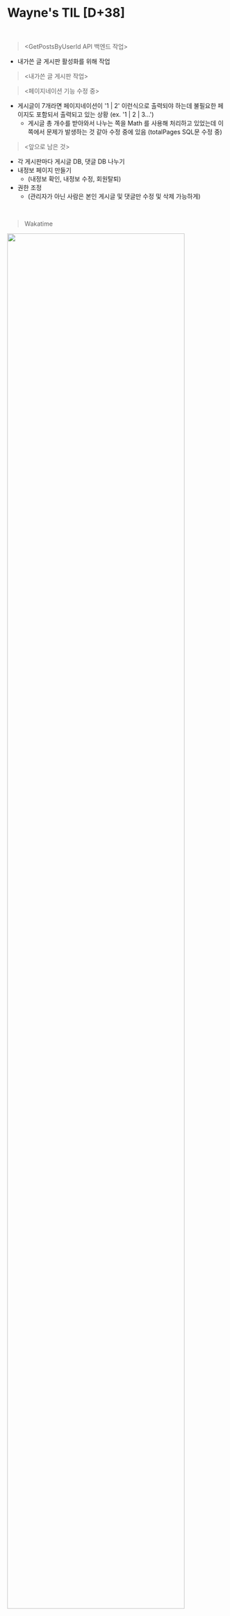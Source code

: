 Wayne's TIL [D+38]
===

<br>

><GetPostsByUserId API 백엔드 작업>

- 내가쓴 글 게시판 활성화를 위해 작업

><내가쓴 글 게시판 작업>

><페이지네이션 기능 수정 중>

- 게시글이 7개라면 페이지네이션이 '1 | 2' 이런식으로 출력되야 하는데 불필요한 페이지도 포함되서 출력되고 있는 상황 (ex. '1 | 2 | 3...')
  - 게시글 총 개수를 받아와서 나누는 쪽을 Math 를 사용해 처리하고 있었는데 이쪽에서 문제가 발생하는 것 같아 수정 중에 있음 (totalPages SQL문 수정 중)

><앞으로 남은 것>

- 각 게시판마다 게시글 DB, 댓글 DB 나누기
- 내정보 페이지 만들기
  - (내정보 확인, 내정보 수정, 회원탈퇴)
- 권한 조정
  - (관리자가 아닌 사람은 본인 게시글 및 댓글만 수정 및 삭제 가능하게)
  
<br>

>Wakatime

<img src="https://github.com/RyeinKim/TIL/assets/25819095/e371b7fa-bfdb-4a12-893d-85f15e00f3e7" width="90%">
